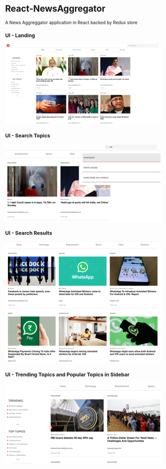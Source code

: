 # React-NewsAggregator
A News Aggreggator application in React backed by Redux store

### UI - Landing
![Landing Page](/images/UI_Landing.png)

### UI - Search Topics
![Landing Page](/images/UI_Search.png)

### UI - Search Results
![Landing Page](/images/UI_SearchResults.png)

### UI - Trending Topics and Popular Topics in Sidebar
![Landing Page](/images/UI_TrendingTopics.png)


